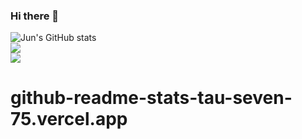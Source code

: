 ### Hi there 👋

![Jun's GitHub stats](https://github-readme-stats-tau-seven-75.vercel.app/api?username=IamYJLee&show_icons=true&theme=gotham)  
![](https://github-readme-stats-tau-seven-75.vercel.app/api/pin?username=IamYJLee&repo=llvm-project&theme=gotham)  
![](https://github-readme-stats-tau-seven-75.vercel.app/api/pin?username=IamYJLee&repo=AliveToolkit/alive2&theme=gotham)  
# github-readme-stats-tau-seven-75.vercel.app
